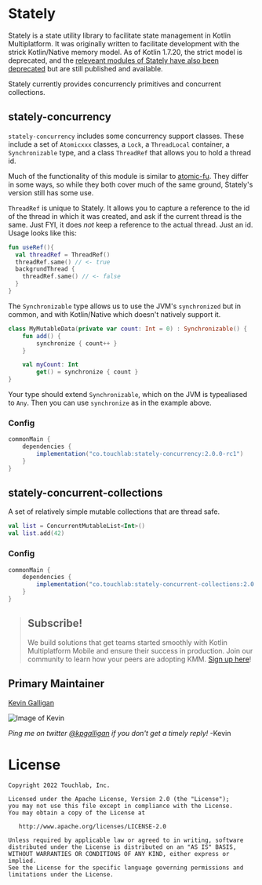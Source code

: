 # Stately

Stately is a state utility library to facilitate state management in Kotlin Multiplatform. It was originally written to facilitate development with the strick Kotlin/Native memory model. As of Kotlin 1.7.20, the strict model is deprecated, and the [releveant modules of Stately have also been deprecated](deprecated) but are still published and available.

Stately currently provides concurrencly primitives and concurrent collections. 

## stately-concurrency

`stately-concurrency` includes some concurrency support classes. These include a set of `Atomicxxx` classes, a `Lock`, a `ThreadLocal` container, a `Synchronizable` type, and a class `ThreadRef` that allows you to hold a thread id.

Much of the functionality of this module is similar to [atomic-fu](https://github.com/Kotlin/kotlinx.atomicfu). They differ in some ways, so while they both cover much of the same ground, Stately's version still has some use.

`ThreadRef` is unique to Stately. It allows you to capture a reference to the id of the thread in which it was created, and ask if the current thread is the same. Just FYI, it does *not* keep a reference to the actual thread. Just an id. Usage looks like this:

```kotlin
fun useRef(){
  val threadRef = ThreadRef()
  threadRef.same() // <- true
  backgrundThread {
    threadRef.same() // <- false
  }
}
```

The `Synchronizable` type allows us to use the JVM's `synchronized` but in common, and with Kotlin/Native which doesn't natively support it. 

```kotlin
class MyMutableData(private var count: Int = 0) : Synchronizable() {
    fun add() {
        synchronize { count++ }
    }

    val myCount: Int
        get() = synchronize { count }
}
```

Your type should extend `Synchronizable`, which on the JVM is typealiased to `Any`. Then you can use `synchronize` as in the example above. 

### Config

```groovy
commonMain {
    dependencies {
        implementation("co.touchlab:stately-concurrency:2.0.0-rc1")
    }
}
```

## stately-concurrent-collections

A set of relatively simple mutable collections that are thread safe.

```kotlin
val list = ConcurrentMutableList<Int>()
val list.add(42)
```

### Config

```groovy
commonMain {
    dependencies {
        implementation("co.touchlab:stately-concurrent-collections:2.0.0-rc1")
    }
}
```

> ## Subscribe!
>
> We build solutions that get teams started smoothly with Kotlin Multiplatform Mobile and ensure their success in production. Join our community to learn how your peers are adopting KMM.
 [Sign up here](https://go.touchlab.co/newsletter-gh)!

## Primary Maintainer

[Kevin Galligan](https://github.com/kpgalligan/)

![Image of Kevin](https://avatars.githubusercontent.com/u/68384?s=140&v=4)

*Ping me on twitter [@kpgalligan](https://twitter.com/kpgalligan/) if you don't get a timely reply!* -Kevin

License
=======

    Copyright 2022 Touchlab, Inc.
    
    Licensed under the Apache License, Version 2.0 (the "License");
    you may not use this file except in compliance with the License.
    You may obtain a copy of the License at
    
       http://www.apache.org/licenses/LICENSE-2.0
    
    Unless required by applicable law or agreed to in writing, software
    distributed under the License is distributed on an "AS IS" BASIS,
    WITHOUT WARRANTIES OR CONDITIONS OF ANY KIND, either express or implied.
    See the License for the specific language governing permissions and
    limitations under the License.
